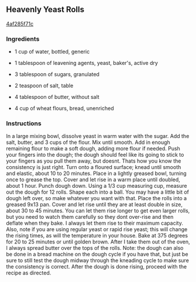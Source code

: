 ## Heavenly Yeast Rolls

[4af285f71c](http://tastykitchen.com/recipes/breads/heavenly-yeast-rolls/)

### Ingredients

 - 1 cup of water, bottled, generic

 - 1 tablespoon of leavening agents, yeast, baker's, active dry

 - 3 tablespoon of sugars, granulated

 - 2 teaspoon of salt, table

 - 4 tablespoon of butter, without salt

 - 4 cup of wheat flours, bread, unenriched

### Instructions

In a large mixing bowl, dissolve yeast in warm water with the sugar. Add the salt, butter, and 3 cups of the flour. Mix until smooth. Add in enough remaining flour to make a soft dough, adding more flour if needed. Push your fingers into the dough; the dough should feel like its going to stick to your fingers as you pull them away, but doesnt. Thats how you know the consistency is just right. Turn onto a floured surface; knead until smooth and elastic, about 10 to 20 minutes. Place in a lightly greased bowl, turning once to grease the top. Cover and let rise in a warm place until doubled, about 1 hour. Punch dough down. Using a 1/3 cup measuring cup, measure out the dough for 12 rolls. Shape each into a ball. You may have a little bit of dough left over, so make whatever you want with that. Place the rolls into a greased 9x13 pan. Cover and let rise until they are at least double in size, about 30 to 45 minutes. You can let them rise longer to get even larger rolls, but you need to watch them carefully so they dont over-rise and then deflate when they bake. I always let them rise to their maximum capacity. Also, note if you are using regular yeast or rapid rise yeast; this will change the rising times, as will the temperature in your house. Bake at 375 degrees for 20 to 25 minutes or until golden brown. After I take them out of the oven, I always spread butter over the tops of the rolls. Note: the dough can also be done in a bread machine on the dough cycle if you have that, but just be sure to still test the dough midway through the kneading cycle to make sure the consistency is correct. After the dough is done rising, proceed with the recipe as directed.